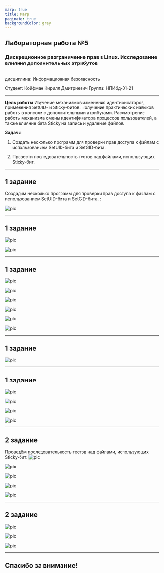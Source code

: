 ```yaml
---
marp: true
title: Marp
paginate: true
backgroundColor: grey
---
```


## Лабораторная работа №5
### Дискреционное разграничение прав в Linux. Исследование влияния дополнительных атрибутов
<br/>
дисциплина:  Информационная безопасность

Студент: Койфман Кирилл Дмитриевич
Группа: НПИбд-01-21

---

__Цель работы__
Изучение механизмов изменения идентификаторов, применения SetUID- и Sticky-битов. Получение практических навыков работы в консоли с дополнительными атрибутами. Рассмотрение работы механизма смены идентификатора процессов пользователей, а также влияние бита Sticky на запись и удаление файлов.

__Задачи__
1. Создать несколько программ для проверки прав доступа к файлам с использованием SetUID-бита и SetGID-бита. 

2. Провести последовательность тестов над файлами, использующих Sticky-бит. 

---
## 1 задание
Создадим несколько программ для проверки прав доступа к файлам с использованием SetUID-бита и SetGID-бита. :

![pic](https://raw.githubusercontent.com/KirillKoifman/study_2024-2025_infosec/master/labs/lab5/Screenshots/Screenshot_1.png)

---
## 1 задание

![pic](https://raw.githubusercontent.com/KirillKoifman/study_2024-2025_infosec/master/labs/lab5/Screenshots/Screenshot_2.png)

![pic](https://raw.githubusercontent.com/KirillKoifman/study_2024-2025_infosec/master/labs/lab5/Screenshots/Screenshot_3.png)

---
## 1 задание

![pic](https://raw.githubusercontent.com/KirillKoifman/study_2024-2025_infosec/master/labs/lab5/Screenshots/Screenshot_4.png)

![pic](https://raw.githubusercontent.com/KirillKoifman/study_2024-2025_infosec/master/labs/lab5/Screenshots/Screenshot_5.png)

![pic](https://raw.githubusercontent.com/KirillKoifman/study_2024-2025_infosec/master/labs/lab5/Screenshots/Screenshot_6.png)

![pic](https://raw.githubusercontent.com/KirillKoifman/study_2024-2025_infosec/master/labs/lab5/Screenshots/Screenshot_7.png)

![pic](https://raw.githubusercontent.com/KirillKoifman/study_2024-2025_infosec/master/labs/lab5/Screenshots/Screenshot_7.1.png)

![pic](https://raw.githubusercontent.com/KirillKoifman/study_2024-2025_infosec/master/labs/lab5/Screenshots/Screenshot_8.png)

---
## 1 задание

![pic](https://raw.githubusercontent.com/KirillKoifman/study_2024-2025_infosec/master/labs/lab5/Screenshots/Screenshot_9.png)

---
## 1 задание

![pic](https://raw.githubusercontent.com/KirillKoifman/study_2024-2025_infosec/master/labs/lab5/Screenshots/Screenshot_10.png)

![pic](https://raw.githubusercontent.com/KirillKoifman/study_2024-2025_infosec/master/labs/lab5/Screenshots/Screenshot_11.png)

![pic](https://raw.githubusercontent.com/KirillKoifman/study_2024-2025_infosec/master/labs/lab5/Screenshots/Screenshot_12.png)

![pic](https://raw.githubusercontent.com/KirillKoifman/study_2024-2025_infosec/master/labs/lab5/Screenshots/Screenshot_13.png)

---
## 2 задание
Проведём последовательность тестов над файлами, использующих Sticky-бит:
![pic](https://raw.githubusercontent.com/KirillKoifman/study_2024-2025_infosec/master/labs/lab5/Screenshots/Screenshot_14.png)

![pic](https://raw.githubusercontent.com/KirillKoifman/study_2024-2025_infosec/master/labs/lab5/Screenshots/Screenshot_15.png)

![pic](https://raw.githubusercontent.com/KirillKoifman/study_2024-2025_infosec/master/labs/lab5/Screenshots/Screenshot_16.png)

![pic](https://raw.githubusercontent.com/KirillKoifman/study_2024-2025_infosec/master/labs/lab5/Screenshots/Screenshot_17.png)

![pic](https://raw.githubusercontent.com/KirillKoifman/study_2024-2025_infosec/master/labs/lab5/Screenshots/Screenshot_18.png)

---
## 2 задание

![pic](https://raw.githubusercontent.com/KirillKoifman/study_2024-2025_infosec/master/labs/lab5/Screenshots/Screenshot_19.png)

![pic](https://raw.githubusercontent.com/KirillKoifman/study_2024-2025_infosec/master/labs/lab5/Screenshots/Screenshot_20.png)

![pic](https://raw.githubusercontent.com/KirillKoifman/study_2024-2025_infosec/master/labs/lab5/Screenshots/Screenshot_21.png)

---
## Спасибо за внимание!
